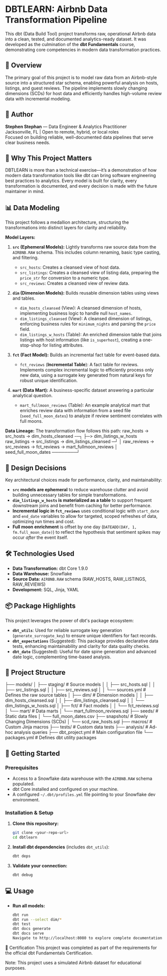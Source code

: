 # DBTLEARN: Airbnb Data Transformation Pipeline

This dbt (Data Build Tool) project transforms raw, operational Airbnb data into a clean, tested, and documented analytics-ready dataset. It was developed as the culmination of the **dbt Fundamentals** course, demonstrating core competencies in modern data transformation practices.

## 🎯 Overview

The primary goal of this project is to model raw data from an Airbnb-style source into a structured star schema, enabling powerful analysis on hosts, listings, and guest reviews. The pipeline implements slowly changing dimensions (SCDs) for host data and efficiently handles high-volume review data with incremental modeling.

## 👤 Author

**Stephen Stephan** — Data Engineer & Analytics Practitioner  
Jacksonville, FL | Open to remote, hybrid, or local roles  
Focused on building reliable, well-documented data pipelines that serve clear business needs.

## 🌟 Why This Project Matters

DBTLEARN is more than a technical exercise—it’s a demonstration of how modern data transformation tools like dbt can bring software engineering best practices to analytics. Every model is built for clarity, every transformation is documented, and every decision is made with the future maintainer in mind.

## 📊 Data Modeling

This project follows a medallion architecture, structuring the transformations into distinct layers for clarity and reliability.

**Model Layers:**
1.  **`src` (Ephemeral Models):** Lightly transforms raw source data from the `AIRBNB.RAW` schema. This includes column renaming, basic type casting, and filtering.
    *   `src_hosts`: Creates a cleansed view of host data.
    *   `src_listings`: Creates a cleansed view of listing data, preparing the `price_str` for conversion to a numeric type.
    *   `src_reviews`: Creates a cleansed view of review data.

2.  **`dim` (Dimension Models):** Builds reusable dimension tables using views and tables.
    *   `dim_hosts_cleansed` (View): A cleansed dimension of hosts, implementing business logic to handle null `host_names`.
    *   `dim_listings_cleansed` (View): A cleansed dimension of listings, enforcing business rules for `minimum_nights` and parsing the `price` field.
    *   `dim_listings_w_hosts` (Table): An enriched dimension table that joins listings with host information (like `is_superhost`), creating a one-stop-shop for listing attributes.

3.  **`fct` (Fact Model):** Builds an incremental fact table for event-based data.
    *   `fct_reviews` (**Incremental Table**): A fact table for reviews. Implements complex incremental logic to efficiently process only new data, using a surrogate key generated from natural keys for robust unique identification.

4.  **`mart` (Data Mart):** A business-specific dataset answering a particular analytical question.
    *   `mart_fullmoon_reviews` (Table): An example analytical mart that enriches review data with information from a seed file (`seed_full_moon_dates`) to analyze if review sentiment correlates with full moons.

**Data Lineage:**
The transformation flow follows this path:
raw_hosts → src_hosts → dim_hosts_cleansed -─┐
├─> dim_listings_w_hosts
raw_listings → src_listings → dim_listings_cleansed ─┘
│
raw_reviews → src_reviews → fct_reviews → mart_fullmoon_reviews
│
seed_full_moon_dates ────────┘


## 🧠 Design Decisions

Key architectural choices made for performance, clarity, and maintainability:
-   **`src` models are ephemeral** to reduce warehouse clutter and avoid building unnecessary tables for simple transformations.
-   **`dim_listings_w_hosts` is materialized as a table** to support frequent downstream joins and benefit from caching for better performance.
-   **Incremental logic in `fct_reviews`** uses conditional logic with `start_date` and `end_date` variables to allow for targeted, scoped refreshes of data, optimizing run times and cost.
-   **Full moon enrichment** is offset by one day (`DATEADD(DAY, 1, fm.full_moon_date)`) to reflect the hypothesis that sentiment spikes may occur *after* the event itself.

## 🛠️ Technologies Used

- **Data Transformation:** dbt Core 1.9.0
- **Data Warehouse:** Snowflake
- **Source Data:** `AIRBNB.RAW` schema (RAW_HOSTS, RAW_LISTINGS, RAW_REVIEWS)
- **Development:** SQL, Jinja, YAML

## 📦 Package Highlights

This project leverages the power of dbt's package ecosystem:
-   **`dbt_utils`**: Used for reliable surrogate key generation (`generate_surrogate_key`) to ensure unique identifiers for fact records.
-   **`dbt_expectations`** (Suggested): This package provides declarative data tests, enhancing maintainability and clarity for data quality checks.
-   **`dbt_date`** (Suggested): Useful for date spine generation and advanced date logic, complementing time-based analysis.

## 📁 Project Structure
├── models/
│ ├── staging/ # Source models
│ │ ├── src_hosts.sql
│ │ ├── src_listings.sql
│ │ ├── src_reviews.sql
│ │ └── sources.yml # Defines the raw source tables
│ ├── dim/ # Dimension models
│ │ ├── dim_hosts_cleansed.sql
│ │ ├── dim_listings_cleansed.sql
│ │ └── dim_listings_w_hosts.sql
│ ├── fct/ # Fact models
│ │ └── fct_reviews.sql
│ └── mart/ # Data marts
│ └── mart_fullmoon_reviews.sql
├── seeds/ # Static data files
│ └── full_moon_dates.csv
├── snapshots/ # Slowly Changing Dimensions (SCDs)
│ └── scd_raw_hosts.sql
├── macros/ # Custom Jinja macros
├── tests/ # Custom data tests
├── analysis/ # Ad-hoc analysis queries
├── dbt_project.yml # Main configuration file
└── packages.yml # Defines dbt utility packages


## 🚀 Getting Started

### Prerequisites
- Access to a Snowflake data warehouse with the `AIRBNB.RAW` schema populated.
- dbt Core installed and configured on your machine.
- A configured `~/.dbt/profiles.yml` file pointing to your Snowflake dev environment.

### Installation & Setup
1.  **Clone this repository:**
    ```bash
    git clone <your-repo-url>
    cd dbtlearn
    ```
2.  **Install dbt dependencies** (includes `dbt_utils`):
    ```bash
    dbt deps
    ```
3.  **Validate your connection:**
    ```bash
    dbt debug
    ```

## 💻 Usage

- **Run all models:**
  ```bash
  dbt run
  dbt run --select dim/*
  dbt test
  dbt docs generate
  dbt docs serve
  Navigate to http://localhost:8080 to explore complete documentation and data lineage.

📜 Certification
This project was completed as part of the requirements for the official dbt Fundamentals Certification.

Note: This project uses a simulated Airbnb dataset for educational purposes.